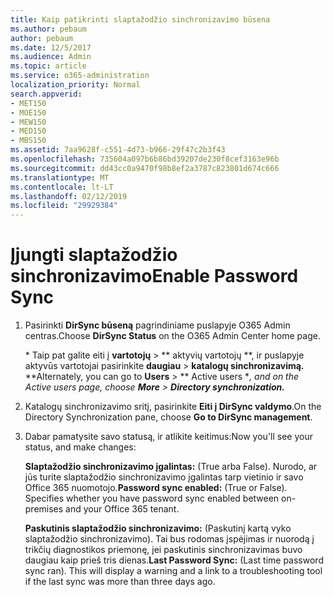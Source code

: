 ```yaml
---
title: Kaip patikrinti slaptažodžio sinchronizavimo būsena
ms.author: pebaum
author: pebaum
ms.date: 12/5/2017
ms.audience: Admin
ms.topic: article
ms.service: o365-administration
localization_priority: Normal
search.appverid:
- MET150
- MOE150
- MEW150
- MED150
- MBS150
ms.assetid: 7aa9628f-c551-4d73-b966-29f47c2b3f43
ms.openlocfilehash: 735604a097b6b86bd39207de230f8cef3163e96b
ms.sourcegitcommit: dd43cc0a9470f98b8ef2a3787c823801d674c666
ms.translationtype: MT
ms.contentlocale: lt-LT
ms.lasthandoff: 02/12/2019
ms.locfileid: "29929384"
---
```

# <a name="enable-password-sync"></a><span data-ttu-id="ebb13-102">Įjungti slaptažodžio sinchronizavimo</span><span class="sxs-lookup"><span data-stu-id="ebb13-102">Enable Password Sync</span></span>

1.  <span data-ttu-id="ebb13-103">Pasirinkti **DirSync būseną** pagrindiniame puslapyje O365 Admin centras.</span><span class="sxs-lookup"><span data-stu-id="ebb13-103">Choose **DirSync Status** on the O365 Admin Center home page.</span></span> 
    
     <span data-ttu-id="ebb13-104">\* Taip pat galite eiti į **vartotojų** \> \*\* aktyvių vartotojų \*\*, ir puslapyje aktyvūs vartotojai pasirinkite **daugiau** \> **katalogų sinchronizavimą.** \*</span><span class="sxs-lookup"><span data-stu-id="ebb13-104">\*Alternately, you can go to **Users** \> \*\* Active users \**, and on the Active users page, choose **More** \> **Directory synchronization.***</span></span> 
    
2. <span data-ttu-id="ebb13-105">Katalogų sinchronizavimo sritį, pasirinkite **Eiti į DirSync valdymo**.</span><span class="sxs-lookup"><span data-stu-id="ebb13-105">On the Directory Synchronization pane, choose **Go to DirSync management**.</span></span> 
    
3. <span data-ttu-id="ebb13-106">Dabar pamatysite savo statusą, ir atlikite keitimus:</span><span class="sxs-lookup"><span data-stu-id="ebb13-106">Now you'll see your status, and make changes:</span></span>
    
    <span data-ttu-id="ebb13-p101">**Slaptažodžio sinchronizavimo įgalintas:** (True arba False). Nurodo, ar jūs turite slaptažodžio sinchronizavimo įgalintas tarp vietinio ir savo Office 365 nuomotojo.</span><span class="sxs-lookup"><span data-stu-id="ebb13-p101">**Password sync enabled:** (True or False). Specifies whether you have password sync enabled between on-premises and your Office 365 tenant.</span></span> 
    
    <span data-ttu-id="ebb13-p102">**Paskutinis slaptažodžio sinchronizavimo:** (Paskutinį kartą vyko slaptažodžio sinchronizavimo). Tai bus rodomas įspėjimas ir nuorodą į trikčių diagnostikos priemonę, jei paskutinis sinchronizavimas buvo daugiau kaip prieš tris dienas.</span><span class="sxs-lookup"><span data-stu-id="ebb13-p102">**Last Password Sync:** (Last time password sync ran). This will display a warning and a link to a troubleshooting tool if the last sync was more than three days ago.</span></span> 
    

